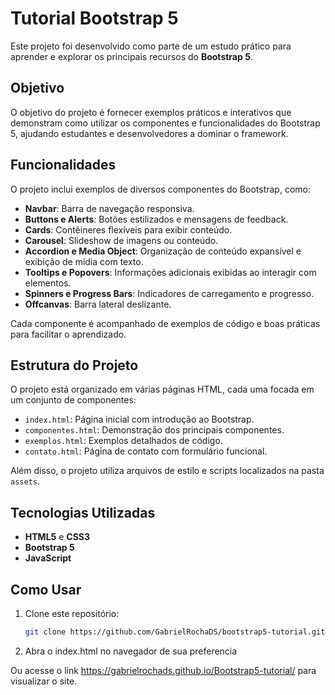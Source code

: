# Tutorial Bootstrap 5

Este projeto foi desenvolvido como parte de um estudo prático para aprender e explorar os principais recursos do **Bootstrap 5**.

## Objetivo

O objetivo do projeto é fornecer exemplos práticos e interativos que demonstram como utilizar os componentes e funcionalidades do Bootstrap 5, ajudando estudantes e desenvolvedores a dominar o framework.

## Funcionalidades

O projeto inclui exemplos de diversos componentes do Bootstrap, como:

- **Navbar**: Barra de navegação responsiva.
- **Buttons e Alerts**: Botões estilizados e mensagens de feedback.
- **Cards**: Contêineres flexíveis para exibir conteúdo.
- **Carousel**: Slideshow de imagens ou conteúdo.
- **Accordion e Media Object**: Organização de conteúdo expansível e exibição de mídia com texto.
- **Tooltips e Popovers**: Informações adicionais exibidas ao interagir com elementos.
- **Spinners e Progress Bars**: Indicadores de carregamento e progresso.
- **Offcanvas**: Barra lateral deslizante.

Cada componente é acompanhado de exemplos de código e boas práticas para facilitar o aprendizado.

## Estrutura do Projeto

O projeto está organizado em várias páginas HTML, cada uma focada em um conjunto de componentes:

- `index.html`: Página inicial com introdução ao Bootstrap.
- `componentes.html`: Demonstração dos principais componentes.
- `exemplos.html`: Exemplos detalhados de código.
- `contato.html`: Página de contato com formulário funcional.

Além disso, o projeto utiliza arquivos de estilo e scripts localizados na pasta `assets`.

## Tecnologias Utilizadas

- **HTML5** e **CSS3**
- **Bootstrap 5**
- **JavaScript**

## Como Usar

1. Clone este repositório:
   ```bash
   git clone https://github.com/GabrielRochaDS/bootstrap5-tutorial.git
   ```
2. Abra o index.html no navegador de sua preferencia


Ou acesse o link https://gabrielrochads.github.io/Bootstrap5-tutorial/ para visualizar o site. 
